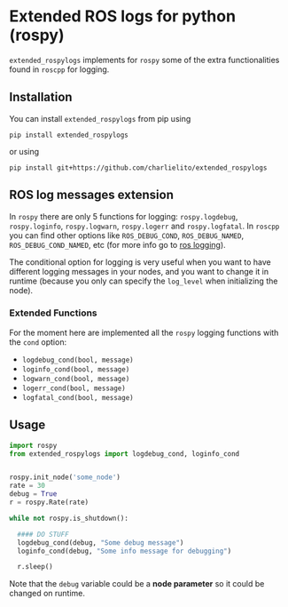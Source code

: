 # Extended ROS logs for python (rospy)

`extended_rospylogs` implements for `rospy` some of the extra functionalities found in `roscpp` for logging.


## Installation

You can install `extended_rospylogs` from pip using

```
pip install extended_rospylogs
```

or using

```
pip install git+https://github.com/charlielito/extended_rospylogs
```

## ROS log messages extension
In `rospy` there are only 5 functions for logging: `rospy.logdebug`, `rospy.loginfo`, `rospy.logwarn`, `rospy.logerr` and `rospy.logfatal`. In `roscpp` you can find other options like `ROS_DEBUG_COND`, `ROS_DEBUG_NAMED`, `ROS_DEBUG_COND_NAMED`, etc (for more info go to [ros logging](http://wiki.ros.org/roscpp/Overview/Logging)).

The conditional option for logging is very useful when you want to have different logging messages in your nodes, and you want to change it in runtime (because you only can specify the `log_level` when initializing the node).

### Extended Functions
For the moment here are implemented all the `rospy` logging functions with the `cond` option:

* `logdebug_cond(bool, message)`
* `loginfo_cond(bool, message)`
* `logwarn_cond(bool, message)`
* `logerr_cond(bool, message)`
* `logfatal_cond(bool, message)`


## Usage

```python
import rospy
from extended_rospylogs import logdebug_cond, loginfo_cond


rospy.init_node('some_node')
rate = 30
debug = True
r = rospy.Rate(rate)

while not rospy.is_shutdown():

  #### DO STUFF
  logdebug_cond(debug, "Some debug message")
  loginfo_cond(debug, "Some info message for debugging")

  r.sleep()
```

Note that the `debug` variable could be a **node parameter** so it could be changed on runtime.
